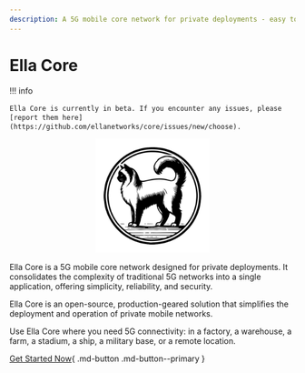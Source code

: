 ```yaml
---
description: A 5G mobile core network for private deployments - easy to operate, reliable, and secure.
---
```


# Ella Core

!!! info

    Ella Core is currently in beta. If you encounter any issues, please [report them here](https://github.com/ellanetworks/core/issues/new/choose).

<p align="center">
  <img src="images/logo.png" alt="Ella Core Logo" width="200"/>
</p>


Ella Core is a 5G mobile core network designed for private deployments. It consolidates the complexity of traditional 5G networks into a single application, offering simplicity, reliability, and security. 

Ella Core is an open-source, production-geared solution that simplifies the deployment and operation of private mobile networks.

Use Ella Core where you need 5G connectivity: in a factory, a warehouse, a farm, a stadium, a ship, a military base, or a remote location.

[Get Started Now](tutorials/getting_started.md){ .md-button .md-button--primary }
